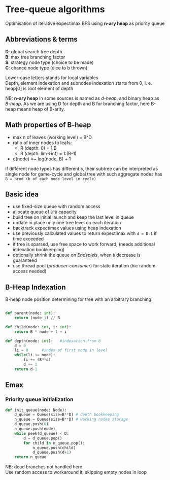 # Tree-queue algorithms
Optimisation of iterative expectimax BFS using **n-ary heap** as priority queue  

## Abbreviations & terms
**D**: global search tree depth  
**B**: max tree branching factor  
**S**: strategy node type (choice to be made)  
**C**: chance node type (dice to b thrown)  

Lower-case letters stands for local variables  
Depth, element indexation and subnodes indexation starts from 0, i. e. heap[0] is root element of depth

NB: **n-ary heap** in some sources is named as *d-heap*, and binary heap as *B-heap*. 
As we are using D for depth and B for branching factor, here B-heap means heap of B-arity.

## Math properties of B-heap 
- max n of leaves (working level) = B^D  
- ratio of inner nodes to leafs:  
    - R (depth: 0) = 1:B  
    - R (depth: lim->inf) = 1:(B-1)  
- d(node) =~ log(node, B) + 1

if different node types has different `b`, their subtree can be interpreted as single node for game-cycle and global tree with such aggregate nodes has `B = prod (b of each node level in cycle)` 

## Basic idea
- use fixed-size queue with random access   
- allocate queue of `B^D` capacity  
- build tree on initial launch and keep the last level in queue  
- update in place only one tree level on each iteration  
- backtrack expectimax values using heap indexation  
- use previously calculated values to return expectimax with `d = D-1` if time exceeded  
- if tree is sparsed, use free space to work forward, (needs additional indexation bookkeeping)  
- optionally shrink the queue on *Endspiels*, when `b` decrease is guaranteed  
- use thread pool (*producer-consumer*) for state iteration (hic random access needed)

## B-Heap Indexation 

B-heap node position determining for tree with an arbitrary branching:

```python

def parent(node: int):
    return (node-1) // B

def child(node: int, i: int):
    return B * node + 1 + i

def depth(node: int):   #indexation from 0
    d = 0
    li = 0      #index of first node in level
    while(li <= node):
        li += (B**d)
        d += 1
    return d-1

```

## Emax

### Priority queue initialization
```python
def init_queue(node: Node):
    d_queue = Queue(size=B**D) # depth bookkeeping
    n_queue = Queue(size=B**D) # working nodes storage
    d_queue.push(0)
    n_queue.push(node)
    while peek(d_queue) < D:
        d = d_queue.pop()
        for child in n_queue.pop(): 
            n_queue.push(child) 
            d_queue.push(d+1)
    return n_queue
```
NB: dead branches not handled here.  
Use random access to workaround it, skipping empty nodes in loop
